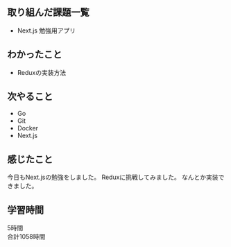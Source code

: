 ## 取り組んだ課題一覧
- Next.js 勉強用アプリ

## わかったこと
- Reduxの実装方法

## 次やること
- Go
- Git
- Docker
- Next.js

## 感じたこと
今日もNext.jsの勉強をしました。
Reduxに挑戦してみました。
なんとか実装できました。


## 学習時間
5時間<br />
合計1058時間

